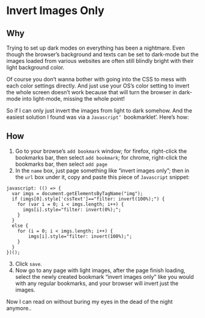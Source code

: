 # Invert Images Only


## Why

Trying to set up dark modes on everything has been a nightmare. Even though the browser’s background and texts can be set to dark-mode but the images loaded from various websites are often still blindly bright with their light background color. 

Of course you don’t wanna bother with going into the CSS to mess with each color settings directly. And just use your OS’s color setting to invert the whole screen doesn’t work because that will turn the browser in dark-mode into light-mode, missing the whole point!

So if I can only just invert the images from light to dark somehow. And the easiest solution I found was via a `Javascript’ `bookmarklet’. Here’s how:

## How

1.	Go to your browse’s `add bookmark` window; for firefox, right-click the bookmarks bar, then select `add bookmark`; for chrome, right-click the bookmarks bar, then select `add page`
2.	In the `name` box, just page something like “invert images only”; then in the `url` box under it, copy and paste this piece of `Javascript` snippet:
``` 
javascript: (() => {
  var imgs = document.getElementsByTagName("img");
  if (imgs[0].style['cssText']=="filter: invert(100%);") {
    for (var i = 0; i < imgs.length; i++) {
      imgs[i].style="filter: invert(0%);";
    }
  }
  else {
    for (i = 0; i < imgs.length; i++) {
        imgs[i].style="filter: invert(100%);";
    }
  }
})();
```
3.	Click `save`.
4.	Now go to any page with light images, after the page finish loading, select the newly created bookmark “invert images only” like you would with any regular bookmarks, and your browser will invert just the images.


Now I can read on without buring my eyes in the dead of the night anymore..
